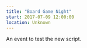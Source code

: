 ```yaml
---
title: "Board Game Night"
start: 2017-07-09 12:00:00
location: Unknown
---
```


An event to test the new script.
